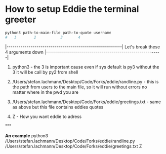 # How to setup Eddie the terminal greeter

```sh
python3 path-to-main-file path-to-quote username
#   1        2           3       4
```

|----------------------------------------------------------|
   Let's break these 4 arguments down
|----------------------------------------------------------|

1) python3 - the 3 is important cause even if sys default is py3 without the 3 it will be call by py2 from shell

2) /Users/stefan.lachmann/Desktop/Code/Forks/eddie/randline.py - this is the path from users to the main file, so it will run without errors no matter where in the pwd you are

3) /Users/stefan.lachmann/Desktop/Code/Forks/eddie/greetings.txt  - same as above but this file contains eddies quotes

4) Z - How you want eddie to adress

"""

**An example**
python3 /Users/stefan.lachmann/Desktop/Code/Forks/eddie/randline.py  /Users/stefan.lachmann/Desktop/Code/Forks/eddie/greetings.txt Z
